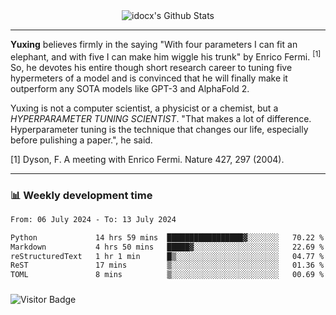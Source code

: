 <div align="center">
    <img align="center" src="https://github-readme-stats.vercel.app/api?username=idocx&show_icons=true&count_private=true&hide_border=true" alt="idocx's Github Stats"></img>
</div>

---

**Yuxing** believes firmly in the saying "With four parameters I can fit an elephant, and with five I can make him wiggle his trunk" by Enrico Fermi. <sup>[1]</sup> So, he devotes his entire though short research career to tuning five hypermeters of a model and is convinced that he will finally make it outperform any SOTA models like GPT-3 and AlphaFold 2.

Yuxing is not a computer scientist, a physicist or a chemist, but a *HYPERPARAMETER TUNING SCIENTIST*. "That makes a lot of difference. Hyperparameter tuning is the technique that changes our life, especially before pulishing a paper.", he said.

[1] Dyson, F. A meeting with Enrico Fermi. Nature 427, 297 (2004).


---

### 📊 Weekly development time
<!--START_SECTION:waka-->

```txt
From: 06 July 2024 - To: 13 July 2024

Python             14 hrs 59 mins  █████████████████▓░░░░░░░   70.22 %
Markdown           4 hrs 50 mins   █████▓░░░░░░░░░░░░░░░░░░░   22.69 %
reStructuredText   1 hr 1 min      █▒░░░░░░░░░░░░░░░░░░░░░░░   04.77 %
ReST               17 mins         ▒░░░░░░░░░░░░░░░░░░░░░░░░   01.36 %
TOML               8 mins          ▒░░░░░░░░░░░░░░░░░░░░░░░░   00.69 %
```

<!--END_SECTION:waka-->

### 

![Visitor Badge](https://visitor-badge.laobi.icu/badge?page_id=idocx.idocx)